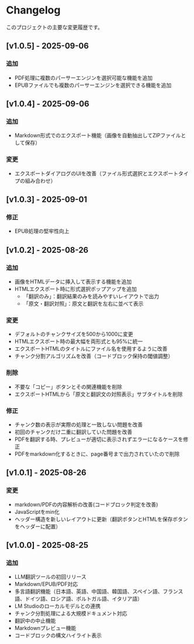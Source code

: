 # Changelog

このプロジェクトの主要な変更履歴です。

## [v1.0.5] - 2025-09-06

### 追加

- PDF処理に複数のパーサーエンジンを選択可能な機能を追加
- EPUBファイルでも複数のパーサーエンジンを選択できる機能を追加

## [v1.0.4] - 2025-09-06

### 追加

- Markdown形式でのエクスポート機能（画像を自動抽出してZIPファイルとして保存）

### 変更

- エクスポートダイアログのUIを改善（ファイル形式選択とエクスポートタイプの組み合わせ）

## [v1.0.3] - 2025-09-01

### 修正

- EPUB処理の堅牢性向上

## [v1.0.2] - 2025-08-26

### 追加
- 画像をHTMLデータに挿入して表示する機能を追加
- HTMLエクスポート時に形式選択ポップアップを追加
  - 「翻訳のみ」：翻訳結果のみを読みやすいレイアウトで出力
  - 「原文・翻訳対照」：原文と翻訳を左右に並べて表示


### 変更
- デフォルトのチャンクサイズを500から1000に変更
- HTMLエクスポート時の最大幅を両形式とも95%に統一
- エクスポートHTMLのタイトルにファイル名を使用するように改善
- チャンク分割アルゴリズムを改善（コードブロック保持の閾値調整）

### 削除
- 不要な「コピー」ボタンとその関連機能を削除
- エクスポートHTMLから「原文と翻訳文の対照表示」サブタイトルを削除

### 修正
- チャンク数の表示が実際の処理と一致しない問題を改善
- 初回のチャンクだけ二重に翻訳していた問題を改善
- PDFを翻訳する時、プレビューが適切に表示されずエラーになるケースを修正
- PDFをmarkdown化するときに、page番号まで出力されていたので削除

## [v1.0.1] - 2025-08-26

### 変更
- markdown/PDFの内容解析の改善(コードブロック判定を改善)
- JavaScriptをmin化
- ヘッダー構造を新しいレイアウトに更新（翻訳ボタンとHTMLを保存ボタンをヘッダーに配置）

## [v1.0.0] - 2025-08-25

### 追加
- LLM翻訳ツールの初回リリース
- Markdown/EPUB/PDF対応
- 多言語翻訳機能（日本語、英語、中国語、韓国語、スペイン語、フランス語、ドイツ語、ロシア語、ポルトガル語、イタリア語）
- LM Studioのローカルモデルとの連携
- チャンク分割処理による大規模ドキュメント対応
- 翻訳中の中止機能
- Markdownプレビュー機能
- コードブロックの構文ハイライト表示

